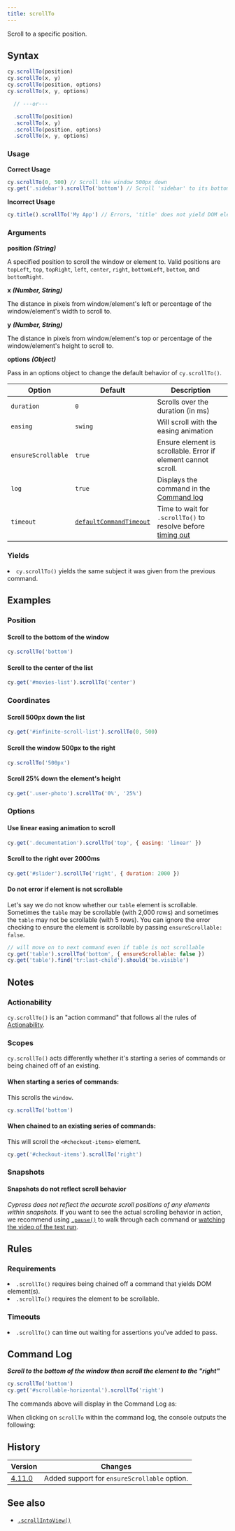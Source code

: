 ```yaml
---
title: scrollTo
---
```


Scroll to a specific position.

## Syntax

```javascript
cy.scrollTo(position)
cy.scrollTo(x, y)
cy.scrollTo(position, options)
cy.scrollTo(x, y, options)

  // ---or---

  .scrollTo(position)
  .scrollTo(x, y)
  .scrollTo(position, options)
  .scrollTo(x, y, options)
```

### Usage

**<Icon name="check-circle" color="green"></Icon> Correct Usage**

```javascript
cy.scrollTo(0, 500) // Scroll the window 500px down
cy.get('.sidebar').scrollTo('bottom') // Scroll 'sidebar' to its bottom
```

**<Icon name="exclamation-triangle" color="red"></Icon> Incorrect Usage**

```javascript
cy.title().scrollTo('My App') // Errors, 'title' does not yield DOM element
```

### Arguments

**<Icon name="angle-right"></Icon> position** **_(String)_**

A specified position to scroll the window or element to. Valid positions are
`topLeft`, `top`, `topRight`, `left`, `center`, `right`, `bottomLeft`, `bottom`,
and `bottomRight`.

<DocsImage src="/img/api/coordinates-diagram.jpg" alt="cypress-command-positions-diagram" ></DocsImage>

**<Icon name="angle-right"></Icon> x** **_(Number, String)_**

The distance in pixels from window/element's left or percentage of the
window/element's width to scroll to.

**<Icon name="angle-right"></Icon> y** **_(Number, String)_**

The distance in pixels from window/element's top or percentage of the
window/element's height to scroll to.

**<Icon name="angle-right"></Icon> options** **_(Object)_**

Pass in an options object to change the default behavior of `cy.scrollTo()`.

| Option             | Default                                                              | Description                                                                              |
| ------------------ | -------------------------------------------------------------------- | ---------------------------------------------------------------------------------------- |
| `duration`         | `0`                                                                  | Scrolls over the duration (in ms)                                                        |
| `easing`           | `swing`                                                              | Will scroll with the easing animation                                                    |
| `ensureScrollable` | `true`                                                               | Ensure element is scrollable. Error if element cannot scroll.                            |
| `log`              | `true`                                                               | Displays the command in the [Command log](/guides/core-concepts/cypress-app#Command-Log) |
| `timeout`          | [`defaultCommandTimeout`](/guides/references/configuration#Timeouts) | Time to wait for `.scrollTo()` to resolve before [timing out](#Timeouts)                 |

### Yields [<Icon name="question-circle"/>](/guides/core-concepts/introduction-to-cypress#Subject-Management)

<List><li>`cy.scrollTo()` yields the same subject it was given from the previous
command.</li></List>

## Examples

### Position

#### Scroll to the bottom of the window

```javascript
cy.scrollTo('bottom')
```

#### Scroll to the center of the list

```javascript
cy.get('#movies-list').scrollTo('center')
```

### Coordinates

#### Scroll 500px down the list

```javascript
cy.get('#infinite-scroll-list').scrollTo(0, 500)
```

#### Scroll the window 500px to the right

```javascript
cy.scrollTo('500px')
```

#### Scroll 25% down the element's height

```javascript
cy.get('.user-photo').scrollTo('0%', '25%')
```

### Options

#### Use linear easing animation to scroll

```javascript
cy.get('.documentation').scrollTo('top', { easing: 'linear' })
```

#### Scroll to the right over 2000ms

```javascript
cy.get('#slider').scrollTo('right', { duration: 2000 })
```

#### Do not error if element is not scrollable

Let's say we do not know whether our `table` element is scrollable. Sometimes
the `table` may be scrollable (with 2,000 rows) and sometimes the `table` may
not be scrollable (with 5 rows). You can ignore the error checking to ensure the
element is scrollable by passing `ensureScrollable: false`.

```js
// will move on to next command even if table is not scrollable
cy.get('table').scrollTo('bottom', { ensureScrollable: false })
cy.get('table').find('tr:last-child').should('be.visible')
```

## Notes

### Actionability

`cy.scrollTo()` is an "action command" that follows all the rules of
[Actionability](/guides/core-concepts/interacting-with-elements).

### Scopes

`cy.scrollTo()` acts differently whether it's starting a series of commands or
being chained off of an existing.

#### When starting a series of commands:

This scrolls the `window`.

```javascript
cy.scrollTo('bottom')
```

#### When chained to an existing series of commands:

This will scroll the `<#checkout-items>` element.

```javascript
cy.get('#checkout-items').scrollTo('right')
```

### Snapshots

#### Snapshots do not reflect scroll behavior

_Cypress does not reflect the accurate scroll positions of any elements within
snapshots._ If you want to see the actual scrolling behavior in action, we
recommend using [`.pause()`](/api/commands/pause) to walk through each command
or
[watching the video of the test run](/guides/guides/screenshots-and-videos#Videos).

## Rules

### Requirements [<Icon name="question-circle"/>](/guides/core-concepts/introduction-to-cypress#Chains-of-Commands)

<List><li>`.scrollTo()` requires being chained off a command that yields DOM
element(s).</li><li>`.scrollTo()` requires the element to be
scrollable.</li></List>

### Timeouts [<Icon name="question-circle"/>](/guides/core-concepts/introduction-to-cypress#Timeouts)

<List><li>`.scrollTo()` can time out waiting for assertions you've added to
pass.</li></List>

## Command Log

**_Scroll to the bottom of the window then scroll the element to the "right"_**

```javascript
cy.scrollTo('bottom')
cy.get('#scrollable-horizontal').scrollTo('right')
```

The commands above will display in the Command Log as:

<DocsImage src="/img/api/scrollto/command-log-scrollto.png" alt="command log for scrollTo" ></DocsImage>

When clicking on `scrollTo` within the command log, the console outputs the
following:

<DocsImage src="/img/api/scrollto/console-log-scrollto.png" alt="console.log for scrollTo" ></DocsImage>

## History

| Version                                       | Changes                                      |
| --------------------------------------------- | -------------------------------------------- |
| [4.11.0](/guides/references/changelog#4-11-0) | Added support for `ensureScrollable` option. |

## See also

- [`.scrollIntoView()`](/api/commands/scrollintoview)
